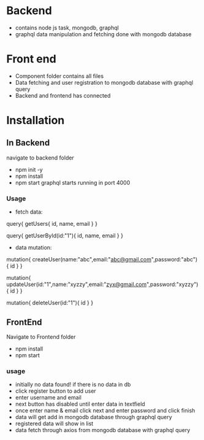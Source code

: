 # Backend

* contains node js task, mongodb, graphql
* graphql data manipulation and fetching done with mongodb database

# Front end 

* Component folder contains all files 
* Data fetching and user registration to mongodb database with graphql query
* Backend and frontend has connected

# Installation
## In Backend
navigate to backend folder 
* npm init -y
* npm install
* npm start
graphql starts running in port 4000

### Usage

* fetch data:

query{
getUsers{
id,
name,
email
}
}

query{
getUserById(id:"1"){
id,
name,
email
}
}

* data mutation:

mutation{
createUser(name:"abc",email:"abc@gmail.com",password:"abc"){
id
}
}

mutation{
updateUser(id:"1",name:"xyzzy",email:"zyx@gmail.com",password:"xyzzy"){
id
}
}

mutation{
deleteUser(id:"1"){
id
}
}

## FrontEnd

Navigate to Frontend folder

* npm install
* npm start

### usage

* initially no data found! if there is no data in db
* click register button to add user
* enter username and email
* next button has disabled until enter data in textfield
* once enter name & email click next and enter password and click finish
* data will get add in mongodb database through graphql query
* registered data will show in list 
* data fetch through axios from mongodb database with graphql query
